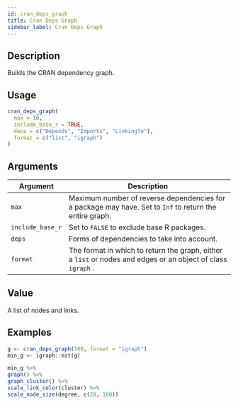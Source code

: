 ```yaml
---
id: cran_deps_graph
title: Cran Deps Graph
sidebar_label: Cran Deps Graph
---
```


## Description

Builds the CRAN dependency graph.


## Usage

```r
cran_deps_graph(
  max = 10,
  include_base_r = TRUE,
  deps = c("Depends", "Imports", "LinkingTo"),
  format = c("list", "igraph")
)
```


## Arguments

Argument      |Description
------------- |----------------
`max`     |     Maximum number of reverse dependencies for a package may have. Set to `Inf` to return the entire graph.
`include_base_r`     |     Set to `FALSE` to exclude base R packages.
`deps`     |     Forms of dependencies to take into account.
`format`     |     The format in which to return the graph, either a `list` or nodes and edges or an object of class `igraph` .


## Value

A list of nodes and links.


## Examples

```r
g <- cran_deps_graph(500, format = "igraph")
min_g <- igraph::mst(g)

min_g %>%
graph() %>%
graph_cluster() %>%
scale_link_color(cluster) %>%
scale_node_size(degree, c(20, 100))
```


